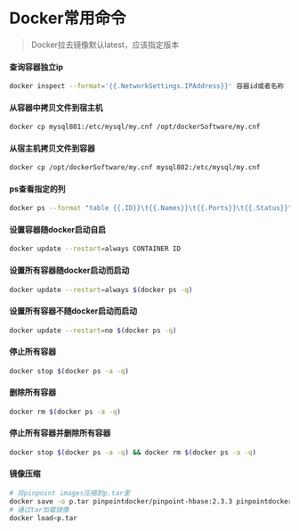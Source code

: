 # Docker常用命令
> Docker拉去镜像默认latest，应该指定版本
#### 查询容器独立ip
```sh
docker inspect --format='{{.NetworkSettings.IPAddress}}' 容器id或者名称
```
#### 从容器中拷贝文件到宿主机
```sh
docker cp mysql801:/etc/mysql/my.cnf /opt/dockerSoftware/my.cnf
```
#### 从宿主机拷贝文件到容器
```sh
docker cp /opt/dockerSoftware/my.cnf mysql802:/etc/mysql/my.cnf
```
#### ps查看指定的列
```sh
docker ps --format "table {{.ID}}\t{{.Names}}\t{{.Ports}}\t{{.Status}}" -a
```
#### 设置容器随docker启动自启
```sh
docker update --restart=always CONTAINER ID
```
#### 设置所有容器随docker启动而启动
```sh
docker update --restart=always $(docker ps -q)
```

#### 设置所有容器不随docker启动而启动
```sh
docker update --restart=no $(docker ps -q)
```

#### 停止所有容器
```sh
docker stop $(docker ps -a -q)
```
#### 删除所有容器
```sh
docker rm $(docker ps -a -q)
```
#### 停止所有容器并删除所有容器
```sh
docker stop $(docker ps -a -q) && docker rm $(docker ps -a -q)
```
#### 镜像压缩
```sh
# 将pinpoint images压缩到p.tar里
docker save -o p.tar pinpointdocker/pinpoint-hbase:2.3.3 pinpointdocker/pinpoint-mysql:2.3.3 pinpointdocker/pinpoint-flink:2.3.3 pinpointdocker/pinpoint-collector:2.3.3 pinpointdocker/pinpoint-agent:2.3.3 pinpointdocker/pinpoint-quickstart:latest pinpointdocker/pinpoint-web:2.3.3 zookeeper:3.4
# 通过tar加载镜像
docker load<p.tar 
```

